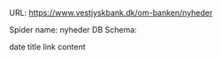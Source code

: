 URL: https://www.vestjyskbank.dk/om-banken/nyheder

Spider name: nyheder
DB Schema:

date
title
link
content
